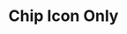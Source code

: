 ---
title: Chip Icon Only
name: chip_icon_only
category: chip
explanation: "This `chip` displays just an icon."
image_path: "/assets/images/chip_icon_only.png"
internal: false
generator_install: true
generator_example: true
generator_button: true
variables:
  - name: ulm_chip_icon_only
    type: variable
    example: '❤'
    required: false 
    explanation: "This is the icon to show. See <a href='/usage#icons'>icons</a> to read more about the used unicode `emojis`."
yaml: |-
  - type: 'custom:button-card'
    template: chip_icon_only
    variables:
      ulm_chip_icon_only: '❤️'
ui: |-
  type: 'custom:button-card'
  template: chip_icon_only
  variables:
    ulm_chip_icon_only: '❤️'
code: |-
  chip_icon_only:
    template: chips
    label: |
      [[[
        var icon = '❔';
        if (variables.ulm_chip_icon_only){
          var icon = variables.ulm_chip_icon_only;
        } 
        return icon;
      ]]]
---